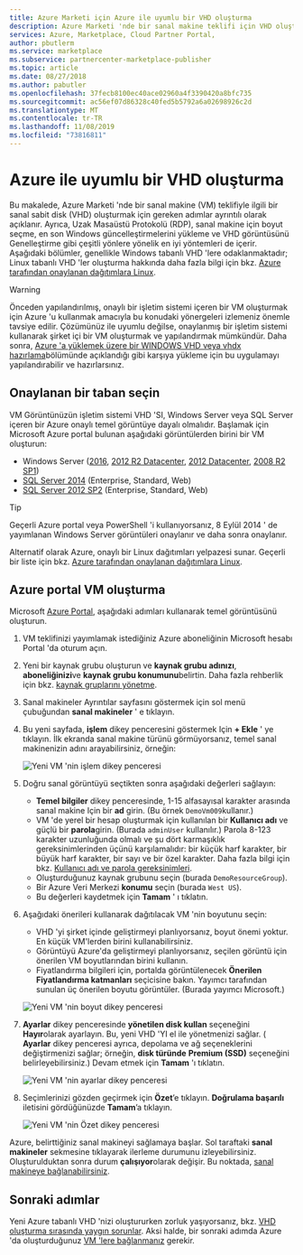 ```yaml
---
title: Azure Marketi için Azure ile uyumlu bir VHD oluşturma
description: Azure Marketi 'nde bir sanal makine teklifi için VHD oluşturmayı açıklar.
services: Azure, Marketplace, Cloud Partner Portal,
author: pbutlerm
ms.service: marketplace
ms.subservice: partnercenter-marketplace-publisher
ms.topic: article
ms.date: 08/27/2018
ms.author: pabutler
ms.openlocfilehash: 37fecb8100ec40ace02960a4f3390420a8bfc735
ms.sourcegitcommit: ac56ef07d86328c40fed5b5792a6a02698926c2d
ms.translationtype: MT
ms.contentlocale: tr-TR
ms.lasthandoff: 11/08/2019
ms.locfileid: "73816811"
---
```

# <a name="create-an-azure-compatible-vhd"></a>Azure ile uyumlu bir VHD oluşturma

Bu makalede, Azure Marketi 'nde bir sanal makine (VM) teklifiyle ilgili bir sanal sabit disk (VHD) oluşturmak için gereken adımlar ayrıntılı olarak açıklanır.  Ayrıca, Uzak Masaüstü Protokolü (RDP), sanal makine için boyut seçme, en son Windows güncelleştirmelerini yükleme ve VHD görüntüsünü Genelleştirme gibi çeşitli yönlere yönelik en iyi yöntemleri de içerir.  Aşağıdaki bölümler, genellikle Windows tabanlı VHD 'lere odaklanmaktadır; Linux tabanlı VHD 'ler oluşturma hakkında daha fazla bilgi için bkz. [Azure tarafından onaylanan dağıtımlara Linux](../../../virtual-machines/linux/endorsed-distros.md). 

> [!WARNING]
> Önceden yapılandırılmış, onaylı bir işletim sistemi içeren bir VM oluşturmak için Azure 'u kullanmak amacıyla bu konudaki yönergeleri izlemeniz önemle tavsiye edilir.  Çözümünüz ile uyumlu değilse, onaylanmış bir işletim sistemi kullanarak şirket içi bir VM oluşturmak ve yapılandırmak mümkündür.  Daha sonra, [Azure 'a yüklemek üzere bir WINDOWS VHD veya vhdx hazırlama](https://docs.microsoft.com/azure/virtual-machines/windows/prepare-for-upload-vhd-image)bölümünde açıklandığı gibi karşıya yükleme için bu uygulamayı yapılandırabilir ve hazırlarsınız.


## <a name="select-an-approved-base"></a>Onaylanan bir taban seçin
VM Görüntünüzün işletim sistemi VHD 'SI, Windows Server veya SQL Server içeren bir Azure onaylı temel görüntüye dayalı olmalıdır.
Başlamak için Microsoft Azure portal bulunan aşağıdaki görüntülerden birini bir VM oluşturun:

-   Windows Server ([2016](https://www.microsoft.com/evalcenter/evaluate-windows-server-2016), [2012 R2 Datacenter](https://azuremarketplace.microsoft.com/marketplace/apps/microsoftwindowsserver.windowsserver?tab=Overview), [2012 Datacenter](https://azuremarketplace.microsoft.com/marketplace/apps/microsoftwindowsserver.windowsserver?tab=Overview), [2008 R2 SP1](https://azuremarketplace.microsoft.com/marketplace/apps/microsoftwindowsserver.windowsserver?tab=Overview))
-   [SQL Server 2014](https://docs.microsoft.com/azure/virtual-machines/windows/sql/virtual-machines-windows-sql-server-pricing-guidance) (Enterprise, Standard, Web)
-   [SQL Server 2012 SP2](https://docs.microsoft.com/azure/virtual-machines/windows/sql/virtual-machines-windows-sql-server-pricing-guidance) (Enterprise, Standard, Web)

> [!TIP]
> Geçerli Azure portal veya PowerShell 'i kullanıyorsanız, 8 Eylül 2014 ' de yayımlanan Windows Server görüntüleri onaylanır ve daha sonra onaylanır.

Alternatif olarak Azure, onaylı bir Linux dağıtımları yelpazesi sunar.  Geçerli bir liste için bkz. [Azure tarafından onaylanan dağıtımlara Linux](https://docs.microsoft.com/azure/virtual-machines/linux/endorsed-distros).


## <a name="create-vm-in-the-azure-portal"></a>Azure portal VM oluşturma 

Microsoft [Azure Portal](https://ms.portal.azure.com/), aşağıdaki adımları kullanarak temel görüntüsünü oluşturun.

1. VM teklifinizi yayımlamak istediğiniz Azure aboneliğinin Microsoft hesabı Portal 'da oturum açın.
2. Yeni bir kaynak grubu oluşturun ve **kaynak grubu adınızı**, **aboneliğinizi**ve **kaynak grubu konumunu**belirtin.  Daha fazla rehberlik için bkz. [kaynak gruplarını yönetme](https://docs.microsoft.com/azure/azure-resource-manager/resource-group-portal).
3. Sanal makineler Ayrıntılar sayfasını göstermek için sol menü çubuğundan **sanal makineler** ' e tıklayın. 
4. Bu yeni sayfada, **işlem** dikey penceresini göstermek Için **+ Ekle** ' ye tıklayın.  İlk ekranda sanal makine türünü görmüyorsanız, temel sanal makinenizin adını arayabilirsiniz, örneğin:

    ![Yeni VM 'nin işlem dikey penceresi](./media/publishvm_014.png)

5. Doğru sanal görüntüyü seçtikten sonra aşağıdaki değerleri sağlayın:
   * **Temel bilgiler** dikey penceresinde, 1-15 alfasayısal karakter arasında sanal makine Için bir **ad** girin. (Bu örnek `DemoVm009`kullanır.)
   * VM 'de yerel bir hesap oluşturmak için kullanılan bir **Kullanıcı adı** ve güçlü bir **parola**girin.  (Burada `adminUser` kullanılır.)  Parola 8-123 karakter uzunluğunda olmalı ve şu dört karmaşıklık gereksinimlerinden üçünü karşılamalıdır: bir küçük harf karakter, bir büyük harf karakter, bir sayı ve bir özel karakter. Daha fazla bilgi için bkz. [Kullanıcı adı ve parola gereksinimleri](https://docs.microsoft.com/azure/virtual-machines/virtual-machines-windows-faq#what-are-the-username-requirements-when-creating-a-vm).
   * Oluşturduğunuz kaynak grubunu seçin (burada `DemoResourceGroup`).
   * Bir Azure Veri Merkezi **konumu** seçin (burada `West US`).
   * Bu değerleri kaydetmek için **Tamam** ' ı tıklatın. 

6. Aşağıdaki önerileri kullanarak dağıtılacak VM 'nin boyutunu seçin:
   * VHD 'yi şirket içinde geliştirmeyi planlıyorsanız, boyut önemi yoktur. En küçük VM'lerden birini kullanabilirsiniz.
   * Görüntüyü Azure'da geliştirmeyi planlıyorsanız, seçilen görüntü için önerilen VM boyutlarından birini kullanın.
   * Fiyatlandırma bilgileri için, portalda görüntülenecek **Önerilen Fiyatlandırma katmanları** seçicisine bakın. Yayımcı tarafından sunulan üç önerilen boyutu görüntüler. (Burada yayımcı Microsoft.)

   ![Yeni VM 'nin boyut dikey penceresi](./media/publishvm_015.png)

7. **Ayarlar** dikey penceresinde **yönetilen disk kullan** seçeneğini **Hayır**olarak ayarlayın.  Bu, yeni VHD 'YI el ile yönetmenizi sağlar. ( **Ayarlar** dikey penceresi ayrıca, depolama ve ağ seçeneklerini değiştirmenizi sağlar; örneğin, **disk türünde** **Premium (SSD)** seçeneğini belirleyebilirsiniz.)  Devam etmek için **Tamam** 'ı tıklatın.

    ![Yeni VM 'nin ayarlar dikey penceresi](./media/publishvm_016.png)

8. Seçimlerinizi gözden geçirmek için **Özet**’e tıklayın. **Doğrulama başarılı** iletisini gördüğünüzde **Tamam**’a tıklayın.

    ![Yeni VM 'nin Özet dikey penceresi](./media/publishvm_017.png)

Azure, belirttiğiniz sanal makineyi sağlamaya başlar.  Sol taraftaki **sanal makineler** sekmesine tıklayarak ilerleme durumunu izleyebilirsiniz.  Oluşturulduktan sonra durum **çalışıyor**olarak değişir.  Bu noktada, [sanal makineye bağlanabilirsiniz](./cpp-connect-vm.md).


## <a name="next-steps"></a>Sonraki adımlar

Yeni Azure tabanlı VHD 'nizi oluştururken zorluk yaşıyorsanız, bkz. [VHD oluşturma sırasında yaygın sorunlar](./cpp-common-vhd-creation-issues.md).  Aksi halde, bir sonraki adımda Azure 'da oluşturduğunuz [VM 'lere bağlanmanız](./cpp-connect-vm.md) gerekir. 
